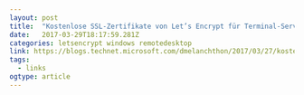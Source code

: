 ```yaml
---
layout: post 
title:  "Kostenlose SSL-Zertifikate von Let’s Encrypt für Terminal-Server automatisiert ausrollen – .: Daniel Melanchthon :." 
date:   2017-03-29T18:17:59.281Z 
categories: letsencrypt windows remotedesktop
link: https://blogs.technet.microsoft.com/dmelanchthon/2017/03/27/kostenlose-ssl-zertifikate-von-lets-encrypt-fuer-terminal-server-automatisieren/ 
tags:
  - links
ogtype: article 
---
```


